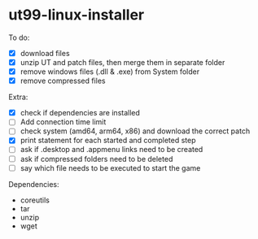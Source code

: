 # ut99-linux-installer
To do:
- [X] download files
- [X] unzip UT and patch files, then merge them in separate folder
- [X] remove windows files (.dll & .exe) from System folder
- [X] remove compressed files

Extra:
- [X] check if dependencies are installed
- [ ] Add connection time limit
- [ ] check system (amd64, arm64, x86) and download the correct patch
- [X] print statement for each started and completed step
- [ ] ask if .desktop and .appmenu links need to be created
- [ ] ask if compressed folders need to be deleted
- [ ] say which file needs to be executed to start the game

Dependencies:
- coreutils
- tar
- unzip
- wget
